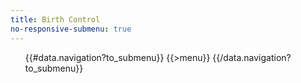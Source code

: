 ```yaml
---
title: Birth Control
no-responsive-submenu: true
---
```


<ul>
{{#data.navigation?to_submenu}}
{{>menu}}
{{/data.navigation?to_submenu}}
</ul>

